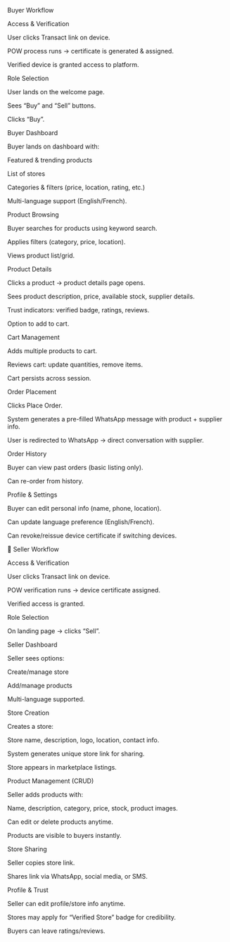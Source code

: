 Buyer Workflow

Access & Verification

User clicks Transact link on device.

POW process runs → certificate is generated & assigned.

Verified device is granted access to platform.

Role Selection

User lands on the welcome page.

Sees “Buy” and “Sell” buttons.

Clicks “Buy”.

Buyer Dashboard

Buyer lands on dashboard with:

Featured & trending products

List of stores

Categories & filters (price, location, rating, etc.)

Multi-language support (English/French).

Product Browsing

Buyer searches for products using keyword search.

Applies filters (category, price, location).

Views product list/grid.

Product Details

Clicks a product → product details page opens.

Sees product description, price, available stock, supplier details.

Trust indicators: verified badge, ratings, reviews.

Option to add to cart.

Cart Management

Adds multiple products to cart.

Reviews cart: update quantities, remove items.

Cart persists across session.

Order Placement

Clicks Place Order.

System generates a pre-filled WhatsApp message with product + supplier info.

User is redirected to WhatsApp → direct conversation with supplier.

Order History

Buyer can view past orders (basic listing only).

Can re-order from history.

Profile & Settings

Buyer can edit personal info (name, phone, location).

Can update language preference (English/French).

Can revoke/reissue device certificate if switching devices.

🏬 Seller Workflow

Access & Verification

User clicks Transact link on device.

POW verification runs → device certificate assigned.

Verified access is granted.

Role Selection

On landing page → clicks “Sell”.

Seller Dashboard

Seller sees options:

Create/manage store

Add/manage products

Multi-language supported.

Store Creation

Creates a store:

Store name, description, logo, location, contact info.

System generates unique store link for sharing.

Store appears in marketplace listings.

Product Management (CRUD)

Seller adds products with:

Name, description, category, price, stock, product images.

Can edit or delete products anytime.

Products are visible to buyers instantly.

Store Sharing

Seller copies store link.

Shares link via WhatsApp, social media, or SMS.

Profile & Trust

Seller can edit profile/store info anytime.

Stores may apply for “Verified Store” badge for credibility.

Buyers can leave ratings/reviews.